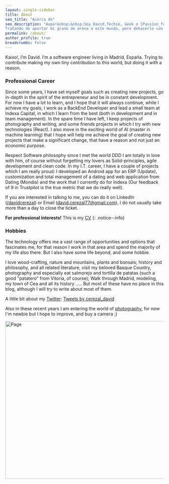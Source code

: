 ```yaml
---
layout: single-sidebar
title: About
seo_title: "Acerca de"
seo_description: "Aupa!&nbsp;&nbsp;Soy David,Techie, Geek o {Passion_for_IT_new_adjective_in_trend}.
Tratando de aportar mi grano de arena a este mundo, pero dehacerlo con un porqué."
permalink: /about/
author_profile: true
breadcrumbs: false
---
```


Kaixo!, I’m David. I’m a software engineer living in Madrid, España. Trying to contribute making my own tiny contribution to this world, but doing it with a reason.

### Professional Career

Since some years, I have set myself goals such as creating new projects, go in-depth in the spirit of the entrepreneur and be in constant development. For now I have a lot to learn, and I hope that it will always continue, while I achieve my goals, I work as a BackEnd Developer and lead a small team at Indexa Capital, in which I learn from the best (both in development and in team management). In the spare time I have left, I keep projects of photography and writing, and some friends projects in which I try with new technologies (React). I also move in the exciting world of AI (master in machine learning) that I hope will help me achieve the goal of creating new projects that make a significant change, that have a reason and not just an economic purpose.

Respect Software philosophy since I met the world DDD I am totally in love with him, of course without forgetting my lovers as Solid-principles, agile development and clean code. In my I.T. career, I have a couple of projects which I am really proud: I developed an Android app for an ERP (Update), customization and total management of a dating and web application from Dating (Mondia) and the work that I currently do for Indexa (Our feedback of 9 in Trustpilot is the true metric that we do really well).

If you are interested in talking to me, you can do it on LinkedIn ([/davidcerezal](https://www.linkedin.com/in/davidcerezal)) or Email ([david.cerezal77@gmail.com](mailto:david.cerezal77@gmail.com)), I do not usually take more than a day to close the ticket.


**For professional interests!** This is my [CV](/assets/archives/David_Cerezal_En.pdf)
{: .notice--info}


### Hobbies

The technology offers me a vast range of opportunities and options that fascinates me, for that reason I work in that area and spend the majority of my life also there. But I also have some life beyond, and some hobbie.

I love wood-crafting, nature and mountains, plants and bonsais; history and philosophy, and all related literature, visit my beloved Basque Country, photography and especially eat salmorejo and tortilla de patatas (such a good "patatero" from Vitoria, of course); Walk through Madrid, modeling, my town of Cea and all its history ..... But most of these have no place in this blog, although I will try to write about most of them.

A little bit about my [Twitter](https://twitter.com/cerezal_david):
<a class="twitter-timeline" data-width="800" data-height="500" href="https://twitter.com/cerezal_david?ref_src=twsrc%5Etfw">Tweets by cerezal_david</a> <script async src="https://platform.twitter.com/widgets.js" charset="utf-8"></script>


Also in these recent years I am entering the world of [photography](https://www.flickr.com/photos/158256218@N06/), for now I'm newbie but I hope to improve, and buy a camera ;)

<a data-flickr-embed="true"  href="https://www.flickr.com/photos/158256218@N06/albums/72157706959024015" title="Page"><img src="https://farm5.staticflickr.com/4744/38831376490_82c6e8c84b_z.jpg" width="800" height="500" alt="Page"></a><script async src="//embedr.flickr.com/assets/client-code.js" charset="utf-8"></script>

